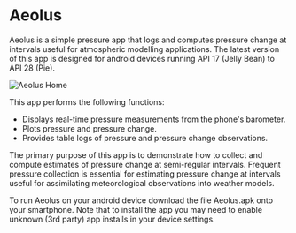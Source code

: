 # Aeolus
Aeolus is a simple pressure app that logs and computes pressure change at intervals useful for atmospheric modelling applications.
The latest version of this app is designed for android devices running API 17 (Jelly Bean) to API 28 (Pie).

![Aeolus Home](http://www.atmos.washington.edu/~cmcnich/emailout2/aeolusmerge.png)

This app performs the following functions:
  - Displays real-time pressure measurements from the phone's barometer.
  - Plots pressure and pressure change.
  - Provides table logs of pressure and pressure change observations.

The primary purpose of this app is to demonstrate how to collect and compute estimates of 
pressure change at semi-regular intervals. Frequent pressure collection is essential for estimating pressure change 
at intervals useful for assimilating meteorological observations into weather models.

To run Aeolus on your android device download the file Aeolus.apk onto your smartphone. Note that to install the app you may need to enable unknown (3rd party) app installs in your device settings.

